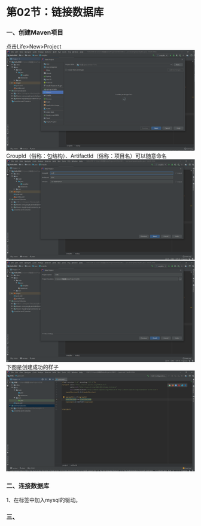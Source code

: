 # 第02节：链接数据库


### 一、创建Maven项目  
点击Life>New>Project  
![hjbl](../images/1002img1.png)   
GroupId（俗称：包结构）、ArtifactId（俗称：项目名）可以随意命名
![hjbl](../images/1002img2.png)  
![hjbl](../images/1002img3.png)  
下图是创建成功的样子
![hjbl](../images/1002img4.png)  
### 二、连接数据库
1、在<dependencies></dependencies>标签中加入mysql的驱动。


</project>

### 三、



